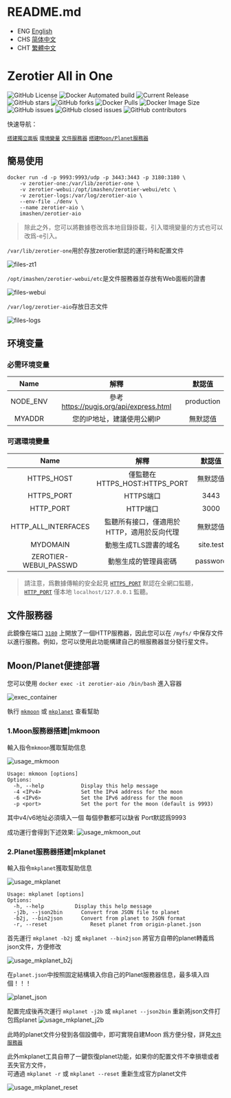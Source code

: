 # README.md
- ENG [English](doc/README_ENG.md)
- CHS [简体中文](doc/README_CHS.md)
- CHT [繁體中文](doc/README_CHT.md)


# Zerotier All in One

![GitHub License](https://img.shields.io/github/license/imashen/zerotier-aio)
![Docker Automated build](https://img.shields.io/docker/automated/imashen/zerotier-aio)
![Current Release](https://img.shields.io/github/v/release/imashen/zerotier-aio.svg)
![GitHub stars](https://img.shields.io/github/stars/imashen/zerotier-aio?style=social)
![GitHub forks](https://img.shields.io/github/forks/imashen/zerotier-aio?style=social)
![Docker Pulls](https://img.shields.io/docker/pulls/imashen/zerotier-aio)
![Docker Image Size](https://img.shields.io/docker/image-size/imashen/zerotier-aio/latest)
![GitHub issues](https://img.shields.io/github/issues/imashen/zerotier-aio)
![GitHub closed issues](https://img.shields.io/github/issues-closed/imashen/zerotier-aio)
![GitHub contributors](https://img.shields.io/github/contributors/imashen/zerotier-aio)

快速导航：

[`搭建獨立面板`](#usage "Go to definition")
[`環境變量`](#env "Go to definition")
[`文件服務器`](#fileserver "Go to definition")
[`搭建Moon/Planet服務器`](#mkmoon "Go to definition")

## <a id="usage">簡易使用</a>

```
docker run -d -p 9993:9993/udp -p 3443:3443 -p 3180:3180 \
    -v zerotier-one:/var/lib/zerotier-one \
    -v zerotier-webui:/opt/imashen/zerotier-webui/etc \
    -v zerotier-logs:/var/log/zerotier-aio \
    --env-file ./denv \
    --name zerotier-aio \
    imashen/zerotier-aio
```
> 除此之外，您可以將數據卷改爲本地目錄掛載，引入環境變量的方式也可以改爲-e引入。

`/var/lib/zerotier-one`用於存放zerotier默認的運行時和配置文件

![files-zt1](/doc/bash/files-zt1.png)

`/opt/imashen/zerotier-webui/etc`是文件服務器並存放有Web面板的證書

![files-webui](/doc/bash/files-webui.png)

`/var/log/zerotier-aio`存放日志文件

![files-logs](/doc/bash/files-logs.png)

## <a id="env">环境变量</a>

### 必需环境变量

| Name | 解釋 | 默認值 |
|:--------:|:--------:|:--------:|
| NODE_ENV | 參考 https://pugjs.org/api/express.html | production |
| MYADDR | 您的IP地址，建議使用公網IP | 無默認值 |

### 可選環境變量

| Name | 解釋 | 默認值 |
|:--------:|:--------:|:--------:|
| HTTPS_HOST | 僅監聽在 HTTPS_HOST:HTTPS_PORT | 無默認值 |
| <a id="https_port">HTTPS_PORT</a> | HTTPS端口 | 3443 |
| <a id="http_port">HTTP_PORT</a> | HTTP端口 | 3000 |
| HTTP_ALL_INTERFACES | 監聽所有接口，僅適用於HTTP，適用於反向代理 | 無默認值 |
| MYDOMAIN | 動態生成TLS證書的域名 | site.test |
| ZEROTIER-WEBUI_PASSWD | 動態生成的管理員密碼 | password |

> 請注意，爲數據傳輸的安全起見 [`HTTPS_PORT`](#https_port "Go to definition") 默認在全網口監聽，[`HTTP_PORT`](#http_port "Go to definition") 僅本地 `localhost/127.0.0.1` 監聽。

## <a id="fileserver">文件服務器</a>

此鏡像在端口 [`3180`](#usage "Go to definition") 上開放了一個HTTP服務器，因此您可以在 `/myfs/` 中保存文件以進行服務。例如，您可以使用此功能構建自己的根服務器並分發行星文件。


## Moon/Planet便捷部署

您可以使用 `docker exec -it zerotier-aio /bin/bash` 進入容器

![exec_container](/doc/bash/exec_container.png)

執行 [`mkmoon`](#mkmoon "Go to definition") 或 [`mkplanet`](#mkplanet "Go to definition") 查看幫助


### <a id="mkmoon">1.Moon服務器搭建|mkmoon</a>
輸入指令`mkmoon`獲取幫助信息

![usage_mkmoon](/doc/bash/usage_mkmoon.png)

```
Usage: mkmoon [options]
Options:
  -h, --help            Display this help message
  -4 <IPv4>             Set the IPv4 address for the moon
  -6 <IPv6>             Set the IPv6 address for the moon
  -p <port>             Set the port for the moon (default is 9993)
```

其中v4/v6地址必須填入一個 每個參數都可以缺省 Port默認爲9993

成功運行會得到下述效果:
![usage_mkmoon_out](/doc/bash/usage_mkmoon_out.png)

### <a id="mkplanet">2.Planet服務器搭建|mkplanet</a>
輸入指令`mkplanet`獲取幫助信息

![usage_mkplanet](/doc/bash/usage_mkplanet.png)

```
Usage: mkplanet [options]
Options:
  -h, --help          Display this help message
  -j2b, --json2bin      Convert from JSON file to planet
  -b2j, --bin2json      Convert from planet to JSON format
  -r, --reset              Reset planet from origin-planet.json
```

首先運行 `mkplanet -b2j` 或 `mkplanet --bin2json` 將官方自帶的planet轉義爲json文件，方便修改

![usage_mkplanet_b2j](/doc/bash/usage_mkplanet_b2j.png)

在`planet.json`中按照固定結構填入你自己的Planet服務器信息，最多填入四個！！！

![planet_json](/doc/bash/planet_json.png)

配置完成後再次運行 `mkplanet -j2b` 或 `mkplanet --json2bin` 重新將json文件打包爲planet
![usage_mkplanet_j2b](/doc/bash/usage_mkplanet_j2b.png)

此時的planet文件分發到各個設備中，即可實現自建Moon
爲方便分發，詳見[`文件服務器`](#fileserver "Go to definition")

此外mkplanet工具自帶了一鍵恢復planet功能，如果你的配置文件不幸損壞或者丟失官方文件，</br>可通過 `mkplanet -r` 或 `mkplanet --reset` 重新生成官方planet文件

![usage_mkplanet_reset](/doc/bash/usage_mkplanet_reset.png)